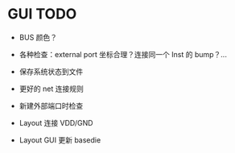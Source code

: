 # GUI TODO

- BUS 颜色？

- 各种检查：external port 坐标合理？连接同一个 Inst 的 bump？...

- 保存系统状态到文件

- 更好的 net 连接规则

- 新建外部端口时检查

- Layout 连接 VDD/GND

- Layout GUI 更新 basedie